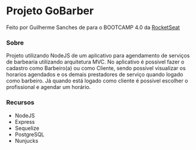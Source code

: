 # Projeto GoBarber

Feito por Guilherme Sanches de para o BOOTCAMP 4.0 da [RocketSeat](https://www.rocketseat.com.br/)

### Sobre

Projeto utilizando NodeJS de um aplicativo para agendamento de serviços de barbearia utilizando arquitetura MVC. No aplicativo é possivel fazer o cadastro como Barbeiro(a) ou como Cliente, sendo possivel visualizar os horarios agendados e os demais prestadores de serviço quando logado como barbeiro. Já quando está logado como cliente é possivel escolher o profissional e agendar um horário.

### Recursos

- NodeJS
- Express
- Sequelize
- PostgreSQL
- Nunjucks
